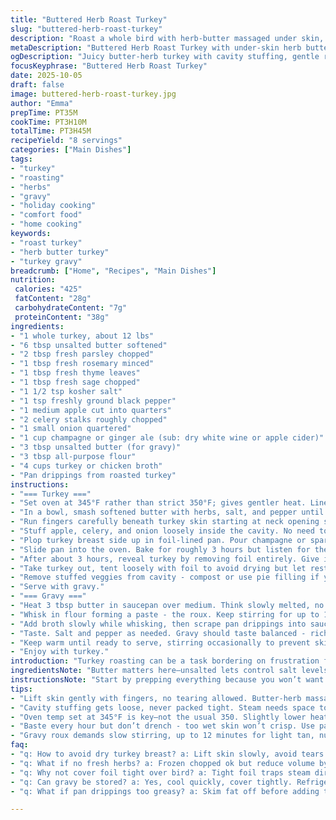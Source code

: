 ```yaml
---
title: "Buttered Herb Roast Turkey"
slug: "buttered-herb-roast-turkey"
description: "Roast a whole bird with herb-butter massaged under skin, cavity stuffed with basics. Champagne or ginger ale for moisture, covered then uncovered for golden skin. Gravy made from pan drippings thickened with roux, simmered slowly for depth. Tips on basting, resting, carving included. Adjusts time, seasons to taste. Practical for home cooks facing dry or bland turkey woes. Substitutions for herbs and liquids explained. Sensory cues prioritize touch and sight over time. Simple, rustic, with occasional kitchen hacks to avoid mess and overcooked meat."
metaDescription: "Buttered Herb Roast Turkey with under-skin herb butter, cavity stuffing, and champagne moisture for juicy, golden-brown meat plus rich pan drippings gravy."
ogDescription: "Juicy butter-herb turkey with cavity stuffing, gentle roasting, and homemade roux gravy. Watch juices, baste right, rest well; real roast mastery."
focusKeyphrase: "Buttered Herb Roast Turkey"
date: 2025-10-05
draft: false
image: buttered-herb-roast-turkey.jpg
author: "Emma"
prepTime: PT35M
cookTime: PT3H10M
totalTime: PT3H45M
recipeYield: "8 servings"
categories: ["Main Dishes"]
tags:
- "turkey"
- "roasting"
- "herbs"
- "gravy"
- "holiday cooking"
- "comfort food"
- "home cooking"
keywords:
- "roast turkey"
- "herb butter turkey"
- "turkey gravy"
breadcrumb: ["Home", "Recipes", "Main Dishes"]
nutrition: 
 calories: "425"
 fatContent: "28g"
 carbohydrateContent: "7g"
 proteinContent: "38g"
ingredients:
- "1 whole turkey, about 12 lbs"
- "6 tbsp unsalted butter softened"
- "2 tbsp fresh parsley chopped"
- "1 tbsp fresh rosemary minced"
- "1 tbsp fresh thyme leaves"
- "1 tbsp fresh sage chopped"
- "1 1/2 tsp kosher salt"
- "1 tsp freshly ground black pepper"
- "1 medium apple cut into quarters"
- "2 celery stalks roughly chopped"
- "1 small onion quartered"
- "1 cup champagne or ginger ale (sub: dry white wine or apple cider)"
- "3 tbsp unsalted butter (for gravy)"
- "3 tbsp all-purpose flour"
- "4 cups turkey or chicken broth"
- "Pan drippings from roasted turkey"
instructions:
- "=== Turkey ==="
- "Set oven at 345°F rather than strict 350°F; gives gentler heat. Line entire roasting pan with foil for easier cleanup but don’t cover completely on the bird yet."
- "In a bowl, smash softened butter with herbs, salt, and pepper until all combine. Feel the coarse texture of fresh rosemary mingling with sage—aroma starts hitting hard."
- "Run fingers carefully beneath turkey skin starting at neck opening sparing no section. That butter mixture gets spread thick right against the meat itself, a hidden layer of fat and herb power. Also smear a bit inside the cavity to keep flavor moist."
- "Stuff apple, celery, and onion loosely inside the cavity. No need to compact — let steam circulate to build scent inside the bird while roasting."
- "Plop turkey breast side up in foil-lined pan. Pour champagne or sparkling ginger ale over it to keep steam moisture and add subtle tang. Cover bird loosely with foil but avoid trapping it tight; skin mustn't touch foil or it sticks and tears."
- "Slide pan into the oven. Bake for roughly 3 hours but listen for the subtle sizzling and watch juices bubbling near edges. Baste once every hour - lift foil carefully, spoon drippings back over skin. Keeps meat from drying out and gives that eventual shiny golden color."
- "After about 3 hours, reveal turkey by removing foil entirely. Give it a last heavy baste then return uncovered for 25 to 30 minutes more, watching skin turn deep golden brown with crispy edges while juices run clear. Thigh meat hits about 178-180°F internal temp when done but eyeball texture too; it should yield easily under thumb pressure, juices running clear near the leg joint."
- "Take turkey out, tent loosely with foil to avoid drying but let rest for 20-30 minutes. Rest is critical — meat fibers relax and reabsorb liquid, carving gets cleaner not stringy."
- "Remove stuffed veggies from cavity - compost or use pie filling if you like faint flavors left inside. Carve carefully with a sharp knife, breast first, then legs and wings."
- "Serve with gravy."
- "=== Gravy ==="
- "Heat 3 tbsp butter in saucepan over medium. Think slowly melted, no brown bits yet."
- "Whisk in flour forming a paste - the roux. Keep stirring for up to 12 minutes until it darkens to light tan with a toasty nut aroma; patience here means flavor, don’t rush or burn it."
- "Add broth slowly while whisking, then scrape pan drippings into sauce. Adjust thickness by adding broth or cooking down a bit. Bring to simmer, not boil, to thicken without breaking sauce."
- "Taste. Salt and pepper as needed. Gravy should taste balanced - rich but not salty or bitter."
- "Keep warm until ready to serve, stirring occasionally to prevent skin formation."
- "Enjoy with turkey."
introduction: "Turkey roasting can be a task bordering on frustration for many. Dry breasts, tough legs, flavorless meat. After several less-than-stellar tries, I learned to get under the skin and pack flavor right against the muscle—not just slapping butter on top. Fresh herbs combined with a good dose of salt and pepper make a difference. The messy job of loosening skin is worth it. Champagne or ginger ale for moisture? A small sweet acidic kick helps steam the meat gently, not drown it. Covering loosely with foil prevents drying but you still want that crisp skin eventually. Timing is a guide—look for that golden brown with clear juices, not just rely on a thermometer. Resting can’t be rushed or you lose juice. Gravy from pan drippings thickened with roux, cooked slowly, adds finishing richness. Simple, effective, and imperfect in the best way."
ingredientsNote: "Butter matters here—unsalted lets control salt levels perfectly. If fresh herbs aren’t handy, frozen or dried work; just adjust volume down to about half and crush spices before mixing. Fresh ones give an assertive green scent that can’t be faked though. Apple, celery, and onion stuffing inside the cavity adds moisture and a subtle aromatic background but won’t flavor bird intensely so don’t expect a full stuffing taste. Champagne is optional, use sparkling ginger ale if avoiding alcohol or dry white wine/apple cider for a twist. Turkey broth can be homemade but store-bought works fine. Keep extra broth on hand in case gravy gets too thick. Lastly, patience on the browning step for gravy roux crucial — rush and you get bitter burnt notes. Keep stir attention high, and remember, leftover gravy rewarmed sometimes thickens; thin with broth."
instructionsNote: "Start by prepping everything because you won’t want to pause once turkey’s in the oven. Carefully lift turkey skin using hands, take your time – tearing ruins presentation and lets moisture escape during cooking. Massaging fat-herb mixture under skin means fat renders directly into meat fibers without burning on top. Don’t stuff the cavity too tightly, or you trap cold air inside, increasing cooking time unevenly. Watch juices near the pan rim; clear, amber-colored liquid means meat is nearly done. Basting every hour helps but don’t drench the skin or the skin won’t crisp properly later. Uncover in final 25-30 mins to brown skin properly but stay close to avoid burning. Internal temperature is a guide—give preference to juices running clear when pierced or squeezable thigh meat for tactile doneness. The resting tent is indispensable, prevents heat escape but allows condensation to settle. Gravy roux needs patience and consistent whisking; any lumpiness shows rushed technique. Add drippings last as flavor bombs but skim off excess fat if too greasy. Keep gravy warm over low heat, stirring often to maintain silky texture. If early, cool quickly then reheat gently rather than prolonged simmering that toughens sauce."
tips:
- "Lift skin gently with fingers, no tearing allowed. Butter-herb massaging under skin means direct fat infusion into fibers. Thick layer works better than thin coat on top. Avoid cold butter - softer spreads easy. Start at neck edge, slide hand fully. Patience here saves drying out."
- "Cavity stuffing gets loose, never packed tight. Steam needs space to swirl aroma. Apple cuts add gentle acidity but expect subtle scent only. Use celery and onion for moisture and complexity but no full-on stuffing flavor. Consider swapping apple for pear or mild citrus peel if needed."
- "Oven temp set at 345°F is key—not the usual 350. Slightly lower heat meant less harsh browning first hours, slow fat rendering. Uses foil lining for easy cleanup but beware - foil must not touch skin or it sticks, tears. Cover loosely, allow air circulation. Watch juices, clear is doneness clue."
- "Baste every hour but don’t drench - too wet skin won’t crisp. Use pan drippings spooned back, not broth or champagne. Last 25-30 mins, fully uncover to let skin turn deep golden. Look for crispy edges, listen for sizzling sounds near pan edge. Juice clarity near leg joint tells cooking done."
- "Gravy roux demands slow stirring, up to 12 minutes for light tan, nutty aroma. Rushing burns, bitterness. Add broth gradually while whisking to avoid lumps. Add pan drippings last for flavor bombs; skim fat if grease builds. Keep warm on low, stir often to stop skin forming. Thin with broth if thickens chilled."
faq:
- "q: How to avoid dry turkey breast? a: Lift skin slowly, avoid tears. Pack butter-herb fat under skin against meat. Baste with pan juices hourly. Use cavity moisture – apple onboard. Rest tent loosely after cooking. Juices clear at leg means done not dry. Check texture, soft thumb pressure. Avoid high heat early on."
- "q: What if no fresh herbs? a: Frozen chopped ok but reduce volume by half. Dried herbs must be crushed finely, less quantity. Aromas weaker but still add depth. Consider garlic powder or gentle onion powder for aromatic boost. Butter softening important to blend spices well into paste."
- "q: Why not cover foil tight over bird? a: Tight foil traps steam directly on skin, leads to tearing when removing. Skin sticking means lost crispness later. Loose cover traps moisture in cavity, avoids drying but lets skin breathe. Allows golden browning in last uncovered stage. Keep foil off skin always."
- "q: Can gravy be stored? a: Yes, cool quickly, cover tightly. Refrigerate up to 3 days. Reheat gently on low, add broth to loosen if thick. Avoid boiling after reheating, sauce can break or get grainy. Freeze option too, small portions work best with quick thaw and gentle warming. Stir often."
- "q: What if pan drippings too greasy? a: Skim fat off before adding to gravy roux. Too much fat leads to greasy mouthfeel, dull flavor. Use ladle or refrigerator chill to solidify fat before removal. You want flavorful juices not floating oil. Adjust broth volume after adding drippings to balance thickness."

---
```

